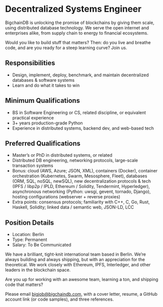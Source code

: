 # Decentralized Systems Engineer
BigchainDB is unlocking the promise of blockchains by giving them scale, using distributed database technology. We serve the open internet and enterprises alike, from supply chain to energy to financial ecosystems. 

Would you like to build stuff that matters? Then: do you live and breathe code, and are you ready for a steep learning curve? Join us.

## Responsibilities
* Design, implement, deploy, benchmark, and maintain decentralized databases & software systems
* Learn and do what it takes to win


## Minimum Qualifications
* BS in Software Engineering or CS, related discipline, or equivalent practical experience
* 3+ years production-grade Python
* Experience in distributed systems, backend dev, and web-based tech

## Preferred Qualifications
* Master’s or PhD in distributed systems, or related
* Distributed DB engineering, networking protocols, large-scale transaction systems
* Bonus: cloud (AWS, Azure; JSON, XML), containers (Docker), container orchestration (Kubernetes, Swarm, Mesosphere, Fleet), databases (ORM, SQL, noSQL, newSQL), new decentralization protocols & tech (IPFS / libp2p / IPLD, Ethereum / Solidity, Tendermint, Hyperledger), asynchronous networking (Python: uwsgi, gevent, tornado, Django), hosting configurations (webserver + reverse proxies)
* Extra points: consensus protocols; familiarity with C++, C, Go, Rust, Haskell, Solidity; linked data / semantic web, JSON-LD, LCC

## Position Details
* Location: Berlin
* Type: Permanent
* Salary: To Be Communicated

We have a brilliant, tight-knit international team based in Berlin. We’re always building and always shipping, but with an appreciation for the theoretical. We work closely with Ethereum, IPFS, Interledger, and other leaders in the blockchain space.

Are you up for working with an awesome team, learning a ton, and shipping code that matters? 

Please email <bigjob@bigchaindb.com>, with a cover letter, resume, a GitHub account link (or code samples), and three references.


